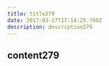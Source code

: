 ```yaml
---
title: title279
date: 2017-03-17T17:14:25.798Z
description: description279
---
```


## content279
  
